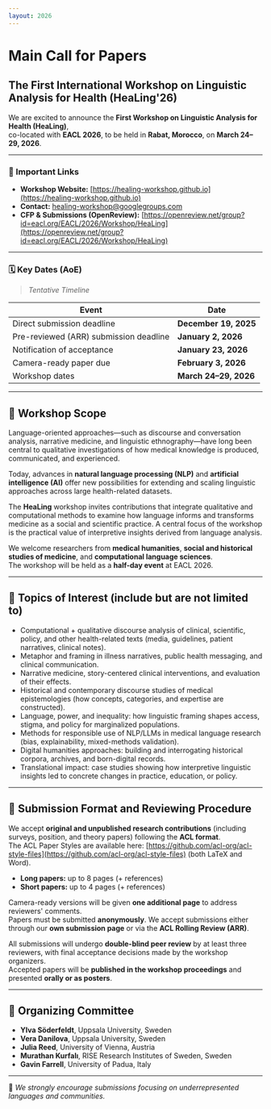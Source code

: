 ```yaml
---
layout: 2026
---
```


# Main Call for Papers  
## The First International Workshop on Linguistic Analysis for Health (HeaLing'26)

We are excited to announce the **First Workshop on Linguistic Analysis for Health (HeaLing)**,  
co-located with **EACL 2026**, to be held in **Rabat, Morocco**, on **March 24–29, 2026**.

---

### 📌 Important Links 
- **Workshop Website:** [https://healing-workshop.github.io](https://healing-workshop.github.io)  
- **Contact:** [healing-workshop@googlegroups.com](mailto:healing-workshop@googlegroups.com)  
- **CFP & Submissions (OpenReview):** [https://openreview.net/group?id=eacl.org/EACL/2026/Workshop/HeaLing](https://openreview.net/group?id=eacl.org/EACL/2026/Workshop/HeaLing)

---

### 🗓️ Key Dates (AoE)
> *Tentative Timeline*

| Event | Date |
|-------|------|
| Direct submission deadline | **December 19, 2025** |
| Pre-reviewed (ARR) submission deadline | **January 2, 2026** |
| Notification of acceptance | **January 23, 2026** |
| Camera-ready paper due | **February 3, 2026** |
| Workshop dates | **March 24–29, 2026** |

---

## 🧠 Workshop Scope

Language-oriented approaches—such as discourse and conversation analysis, narrative medicine, and linguistic ethnography—have long been central to qualitative investigations of how medical knowledge is produced, communicated, and experienced.  

Today, advances in **natural language processing (NLP)** and **artificial intelligence (AI)** offer new possibilities for extending and scaling linguistic approaches across large health-related datasets.

The **HeaLing** workshop invites contributions that integrate qualitative and computational methods to examine how language informs and transforms medicine as a social and scientific practice. A central focus of the workshop is the practical value of interpretive insights derived from language analysis.

We welcome researchers from **medical humanities**, **social and historical studies of medicine**, and **computational language sciences**.  
The workshop will be held as a **half-day event** at EACL 2026.

---

## 🧩 Topics of Interest (include but are not limited to)

- Computational + qualitative discourse analysis of clinical, scientific, policy, and other health-related texts (media, guidelines, patient narratives, clinical notes).  
- Metaphor and framing in illness narratives, public health messaging, and clinical communication.  
- Narrative medicine, story-centered clinical interventions, and evaluation of their effects.  
- Historical and contemporary discourse studies of medical epistemologies (how concepts, categories, and expertise are constructed).  
- Language, power, and inequality: how linguistic framing shapes access, stigma, and policy for marginalized populations.  
- Methods for responsible use of NLP/LLMs in medical language research (bias, explainability, mixed-methods validation).  
- Digital humanities approaches: building and interrogating historical corpora, archives, and born-digital records.  
- Translational impact: case studies showing how interpretive linguistic insights led to concrete changes in practice, education, or policy.  

---

## 📝 Submission Format and Reviewing Procedure

We accept **original and unpublished research contributions** (including surveys, position, and theory papers) following the **ACL format**.  
The ACL Paper Styles are available here: [https://github.com/acl-org/acl-style-files](https://github.com/acl-org/acl-style-files) (both LaTeX and Word).

- **Long papers:** up to 8 pages (+ references)  
- **Short papers:** up to 4 pages (+ references)

Camera-ready versions will be given **one additional page** to address reviewers' comments.  
Papers must be submitted **anonymously**. We accept submissions either through our **own submission page** or via the **ACL Rolling Review (ARR)**.  

All submissions will undergo **double-blind peer review** by at least three reviewers, with final acceptance decisions made by the workshop organizers.  
Accepted papers will be **published in the workshop proceedings** and presented **orally or as posters**.

---

## 👥 Organizing Committee

- **Ylva Söderfeldt**, Uppsala University, Sweden  
- **Vera Danilova**, Uppsala University, Sweden  
- **Julia Reed**, University of Vienna, Austria  
- **Murathan Kurfalı**, RISE Research Institutes of Sweden, Sweden  
- **Gavin Farrell**, University of Padua, Italy  

---

📢 *We strongly encourage submissions focusing on underrepresented languages and communities.*
